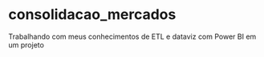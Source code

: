 # consolidacao_mercados
Trabalhando com meus conhecimentos de ETL e dataviz com Power BI em um projeto
